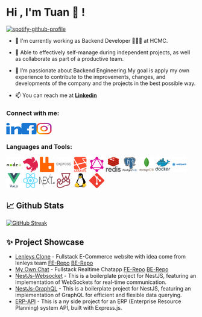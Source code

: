 <h1 align="left">Hi , I'm Tuan 👋 ! </h1>

[![spotify-github-profile](https://spotify-github-profile.vercel.app/api/view?uid=31tsszeyy7cbfka7lhcaxpgw3a4u&cover_image=true&theme=novatorem&bar_color=74a7fe&bar_color_cover=false)](https://github.com/kittinan/spotify-github-profile)

- 🌱 I'm currently working as Backend Developer 🧑🏼‍💻 at HCMC.

- 👯 Able to effectively self-manage during independent projects, as well as collaborate as part of a productive team.

- 🤝 I’m passionate about Backend Engineering.My goal is apply my own experience to contribute to the improvements, changes, and developments of the company and the projects in the best possible way.

- 📫 You can reach me at **[Linkedin](https://www.linkedin.com/in/tuantransn2001)**
<div> 
</div><h3 align="left">Connect with me:</h3>
<p align="left">
<a href="https://linkedin.com/in/tuantransn2001" target="blank"><img align="center" src="https://raw.githubusercontent.com/teamedwardforever/Readme-Generator/71f25dd8b98329b168142a6b782a107b75eab178/svg/Social/linked-in-alt.svg" alt="tuantransn2001" height="30" width="40" /></a><a href="https://fb.com/tuantrn.inf" target="blank"><img align="center" src="https://raw.githubusercontent.com/teamedwardforever/Readme-Generator/71f25dd8b98329b168142a6b782a107b75eab178/svg/Social/facebook.svg" alt="tuantrn.inf" height="30" width="40" /></a><a href="https://instagram.com/tuantrn.inf" target="blank"><img align="center" src="https://raw.githubusercontent.com/teamedwardforever/Readme-Generator/71f25dd8b98329b168142a6b782a107b75eab178/svg/Social/instagram.svg" alt="tuantrn.inf" height="30" width="40" /></a></p>

<h3 align="left">Languages and Tools:</h3>
<p align="left">
<img src="https://raw.githubusercontent.com/teamedwardforever/Readme-Generator/71f25dd8b98329b168142a6b782a107b75eab178/svg/Skills/Backend/nodejs-original-wordmark.svg" alt="NodeJs" width="40" height="40"/>
<img src="https://raw.githubusercontent.com/teamedwardforever/Readme-Generator/71f25dd8b98329b168142a6b782a107b75eab178/svg/Skills/Backend/nestjs-plain.svg" alt="NestJs" width="40" height="40"/>
<img src="https://raw.githubusercontent.com/teamedwardforever/Readme-Generator/71f25dd8b98329b168142a6b782a107b75eab178/svg/Skills/Backend/rabbitmq-icon.svg" alt="rabbitMq" width="40" height="40"/>
<img src="https://raw.githubusercontent.com/teamedwardforever/Readme-Generator/71f25dd8b98329b168142a6b782a107b75eab178/svg/Skills/Backend/express-original-wordmark.svg" alt="Express" width="40" height="40"/>
<img src="https://raw.githubusercontent.com/teamedwardforever/Readme-Generator/71f25dd8b98329b168142a6b782a107b75eab178/svg/Skills/Framework/laravel-plain-wordmark.svg" alt="Laravel" width="40" height="40"/>
<img src="https://raw.githubusercontent.com/teamedwardforever/Readme-Generator/71f25dd8b98329b168142a6b782a107b75eab178/svg/Skills/Backend/graphql-icon.svg" alt="Graphql" width="40" height="40"/>
<img src="https://raw.githubusercontent.com/teamedwardforever/Readme-Generator/71f25dd8b98329b168142a6b782a107b75eab178/svg/Skills/Database/redis-original-wordmark.svg" alt="Redis" width="40" height="40"/>
<img src="https://raw.githubusercontent.com/teamedwardforever/Readme-Generator/71f25dd8b98329b168142a6b782a107b75eab178/svg/Skills/Database/postgresql-original-wordmark.svg" alt="Postgresql" width="40" height="40"/>
<img src="https://raw.githubusercontent.com/teamedwardforever/Readme-Generator/71f25dd8b98329b168142a6b782a107b75eab178/svg/Skills/Database/mongodb-original-wordmark.svg" alt="Mongodb" width="40" height="40"/>
<img src="https://raw.githubusercontent.com/teamedwardforever/Readme-Generator/71f25dd8b98329b168142a6b782a107b75eab178/svg/Skills/Devops/docker-original-wordmark.svg" alt="Docker" width="40" height="40"/>
<img src="https://raw.githubusercontent.com/teamedwardforever/Readme-Generator/71f25dd8b98329b168142a6b782a107b75eab178/svg/Skills/Frontend/webpack-original-wordmark.svg" alt="Webpack" width="40" height="40"/>
<img src="https://raw.githubusercontent.com/teamedwardforever/Readme-Generator/71f25dd8b98329b168142a6b782a107b75eab178/svg/Skills/Frontend/vuejs-original-wordmark.svg" alt="Vuejs" width="40" height="40"/>
<img src="https://raw.githubusercontent.com/teamedwardforever/Readme-Generator/71f25dd8b98329b168142a6b782a107b75eab178/svg/Skills/Mobile/header_logo.svg" alt="React Native" width="40" height="40"/>
<img src="https://raw.githubusercontent.com/teamedwardforever/Readme-Generator/71f25dd8b98329b168142a6b782a107b75eab178/svg/Skills/Static/nextjs-2.svg" alt="Nextjs" width="40" height="40"/>
<img src="https://raw.githubusercontent.com/teamedwardforever/Readme-Generator/71f25dd8b98329b168142a6b782a107b75eab178/svg/Skills/Testing/jestjsio-icon.svg" alt="Jestjsio" width="40" height="40"/>
<img src="https://raw.githubusercontent.com/teamedwardforever/Readme-Generator/71f25dd8b98329b168142a6b782a107b75eab178/svg/Skills/Other/linux-original.svg" alt="Linux" width="40" height="40"/>
<img src="https://raw.githubusercontent.com/teamedwardforever/Readme-Generator/71f25dd8b98329b168142a6b782a107b75eab178/svg/Skills/Other/git-scm-icon.svg" alt="Git" width="40" height="40"/>
</p>

## 📈 Github Stats
[![GitHub Streak](http://github-readme-streak-stats.herokuapp.com?user=tuantransn2001&theme=tokyonight&date_format=M%20j%5B%2C%20Y%5D)](https://git.io/streak-stats)


## ✨ Project Showcase
* [Lenleys Clone](https://next-js-e-commerce-fe.vercel.app) - Fullstack E-Commerce website with idea come from lenleys team [FE-Repo](https://github.com/tuantransn2001/eCommerce-frontend) [BE-Repo](https://github.com/tuantransn2001/eCommerce-backend)
* [My Own Chat](https://chat-graph-ql-frontend.vercel.app) - Fullstack Realtime Chatapp [FE-Repo](https://github.com/tuantransn2001/chat-graphQL-frontend) [BE-Repo](https://github.com/tuantransn2001/chat-graphQL-backend)
* [NestJs-Websocket](https://github.com/tuantransn2001/websocket) - This is a boilerplate project for NestJS, featuring an implementation of WebSockets for real-time communication.
* [NestJs-GraphQL](https://github.com/tuantransn2001/nestjs-graphql) - This is a boilerplate project for NestJS, featuring an implementation of GraphQL for efficient and flexible data querying.
* [ERP-API](https://github.com/tuantransn2001/erp-api) - This is a ny side project for an ERP (Enterprise Resource Planning) system API, built with Express.js.
